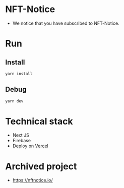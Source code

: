 # NFT-Notice

- We notice that you have subscribed to NFT-Notice.

# Run

## Install

```sh
yarn install
```

## Debug

```sh
yarn dev
```

# Technical stack

- Next JS
- Firebase
- Deploy on [Vercel](https://vercel.com/)

# Archived project

- https://nftnotice.io/
